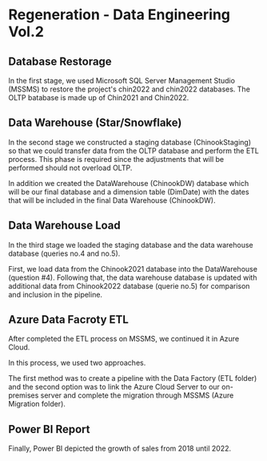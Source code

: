# Regeneration - Data Engineering Vol.2

## Database Restorage

In the first stage, we used Microsoft SQL Server Management Studio (MSSMS) to restore the project's chin2022 and chin2022 databases.
The OLTP batabase is made up of Chin2021 and Chin2022.

## Data Warehouse (Star/Snowflake)

In the second stage we constructed a staging database (ChinookStaging) so that we could transfer data from the OLTP database and perform the ETL process.
This phase is required since the adjustments that will be performed should not overload OLTP.

In addition we created the DataWarehouse (ChinookDW) database which will be our final database and a dimension table (DimDate) with the dates that will be included in the final Data Warehouse (ChinookDW).

## Data Warehouse Load

In the third stage we loaded the staging database and the data warehouse database (queries no.4 and no.5).

First, we load data from the Chinook2021 database into the DataWarehouse (question #4).
Following that, the data warehouse database is updated with additional data from Chinook2022 database (querie no.5) for comparison and inclusion in the pipeline.

## Azure Data Facroty ETL

After completed the ETL process on MSSMS, we continued it in Azure Cloud.

In this process, we used two approaches.

The first method was to create a pipeline with the Data Factory (ETL folder) and the second option was to link the Azure Cloud Server to our on-premises server and complete the migration through MSSMS (Azure Migration folder).

## Power BI Report

Finally, Power BI depicted the growth of sales from 2018 until 2022.
